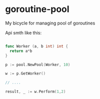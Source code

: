 goroutine-pool
==============

My bicycle for managing pool of goroutines

Api smth like this:
```go

func Worker (a, b int) int {
  return a*b
}

p := pool.NewPool(Worker, 10)

w := p.GetWorker()

// ....

result, _ := w.Perform(1,2)

```
